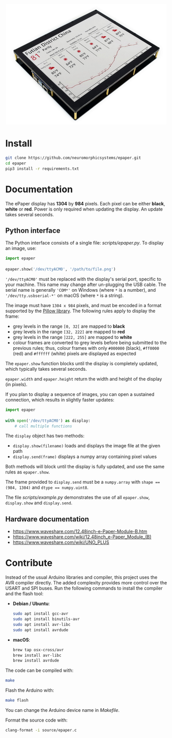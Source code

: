 <p align="center">
    <img src="epaper.png" width="500">
</p>

# Install

```sh
git clone https://github.com/neuromorphicsystems/epaper.git
cd epaper
pip3 install -r requirements.txt
```

# Documentation

The ePaper display has __1304__ by __984__ pixels. Each pixel can be either __black__, __white__ or __red__. Power is only required when updating the display. An update takes several seconds.

## Python interface

The Python interface consists of a single file: *scripts/epaper.py*. To display an image, use:
```py
import epaper

epaper.show('/dev/ttyACM0', '/path/to/file.png')
```

`'/dev/ttyACM0'` must be replaced with the display's serial port, specific to your machine. This name may change after un-plugging the USB cable. The serial name is generally `'COM*'` on Windows (where `*` is a number), and `'/dev/tty.usbserial-*'` on macOS (where `*` is a string).

The image must have `1304 x 984` pixels, and must be encoded in a format supported by the [Pillow library](https://pillow.readthedocs.io/en/stable/handbook/image-file-formats.html). The following rules apply to display the frame:
- grey levels in the range `[0, 32[` are mapped to __black__
- grey levels in the range `[32, 222]` are mapped to __red__
- grey levels in the range `]222, 255]` are mapped to __white__
- colour frames are converted to grey levels before being submitted to the previous rules; thus, colour frames with only `#000000` (black), `#ff0000` (red) and `#ffffff` (white) pixels are displayed as expected

The `epaper.show` function blocks until the display is completely updated, which typically takes several seconds.

`epaper.width` and `epaper.height` return the width and height of the display (in pixels).

If you plan to display a sequence of images, you can open a sustained connection, which results in slightly faster updates:

```py
import epaper

with open('/dev/ttyACM0') as display:
    # call multiple functions
```

The `display` object has two methods:
- `display.show(filename)` loads and displays the image file at the given path
- `display.send(frame)` displays a numpy array containing pixel values

Both methods will block until the display is fully updated, and use the same rules as `epaper.show`.

The frame provided to `display.send` must be a `numpy.array` with `shape == (984, 1304)` and `dtype == numpy.uint8`.

The file *scripts/example.py* demonstrates the use of all `epaper.show`, `display.show` and `display.send`.

## Hardware documentation

- https://www.waveshare.com/12.48inch-e-Paper-Module-B.htm
- https://www.waveshare.com/wiki/12.48inch_e-Paper_Module_(B)
- https://www.waveshare.com/wiki/UNO_PLUS


# Contribute

Instead of the usual Arduino libraries and compiler, this project uses the AVR compiler directly. The added complexity provides more control over the USART and SPI buses. Run the following commands to install the compiler and the flash tool:

- __Debian / Ubuntu__:
  ```sh
  sudo apt install gcc-avr
  sudo apt install binutils-avr
  sudo apt install avr-libc
  sudo apt install avrdude
  ```

- __macOS__:
  ```sh
  brew tap osx-cross/avr
  brew install avr-libc
  brew install avrdude
  ```

The code can be compiled with:
```sh
make
```

Flash the Arduino with:
```sh
make flash
```
You can change the Arduino device name in *Makefile*.

Format the source code with:
```sh
clang-format -i source/epaper.c
```
